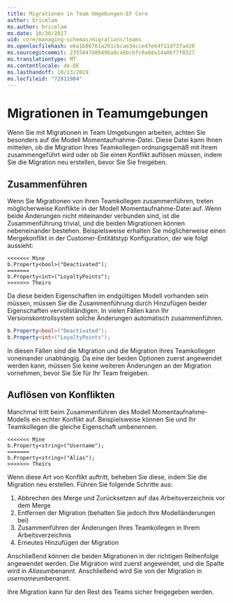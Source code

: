```yaml
---
title: Migrationen in Team Umgebungen-EF Core
author: bricelam
ms.author: bricelam
ms.date: 10/30/2017
uid: core/managing-schemas/migrations/teams
ms.openlocfilehash: e6a1b86761a201cbcae34cced7e64f11df37a420
ms.sourcegitcommit: 2355447d89496a8ca6bcbfc0a68a14a0bf7f0327
ms.translationtype: MT
ms.contentlocale: de-DE
ms.lasthandoff: 10/23/2019
ms.locfileid: "72811984"
---
```

# <a name="migrations-in-team-environments"></a>Migrationen in Teamumgebungen

Wenn Sie mit Migrationen in Team Umgebungen arbeiten, achten Sie besonders auf die Modell Momentaufnahme-Datei. Diese Datei kann Ihnen mitteilen, ob die Migration Ihres Teamkollegen ordnungsgemäß mit Ihrem zusammengeführt wird oder ob Sie einen Konflikt auflösen müssen, indem Sie die Migration neu erstellen, bevor Sie Sie freigeben.

## <a name="merging"></a>Zusammenführen

Wenn Sie Migrationen von ihren Teamkollegen zusammenführen, treten möglicherweise Konflikte in der Modell Momentaufnahme-Datei auf. Wenn beide Änderungen nicht miteinander verbunden sind, ist die Zusammenführung trivial, und die beiden Migrationen können nebeneinander bestehen. Beispielsweise erhalten Sie möglicherweise einen Mergekonflikt in der Customer-Entitätstyp Konfiguration, der wie folgt aussieht:

    <<<<<<< Mine
    b.Property<bool>("Deactivated");
    =======
    b.Property<int>("LoyaltyPoints");
    >>>>>>> Theirs

Da diese beiden Eigenschaften im endgültigen Modell vorhanden sein müssen, müssen Sie die Zusammenführung durch Hinzufügen beider Eigenschaften vervollständigen. In vielen Fällen kann Ihr Versionskontrollsystem solche Änderungen automatisch zusammenführen.

``` csharp
b.Property<bool>("Deactivated");
b.Property<int>("LoyaltyPoints");
```

In diesen Fällen sind die Migration und die Migration Ihres Teamkollegen voneinander unabhängig. Da eine der beiden Optionen zuerst angewendet werden kann, müssen Sie keine weiteren Änderungen an der Migration vornehmen, bevor Sie Sie für Ihr Team freigeben.

## <a name="resolving-conflicts"></a>Auflösen von Konflikten

Manchmal tritt beim Zusammenführen des Modell Momentaufnahme-Modells ein echter Konflikt auf. Beispielsweise können Sie und Ihr Teamkollegen die gleiche Eigenschaft umbenennen.

    <<<<<<< Mine
    b.Property<string>("Username");
    =======
    b.Property<string>("Alias");
    >>>>>>> Theirs

Wenn diese Art von Konflikt auftritt, beheben Sie diese, indem Sie die Migration neu erstellen. Führen Sie folgende Schritte aus:

1. Abbrechen des Merge und Zurücksetzen auf das Arbeitsverzeichnis vor dem Merge
2. Entfernen der Migration (behalten Sie jedoch Ihre Modelländerungen bei)
3. Zusammenführen der Änderungen Ihres Teamkollegen in Ihrem Arbeitsverzeichnis
4. Erneutes Hinzufügen der Migration

Anschließend können die beiden Migrationen in der richtigen Reihenfolge angewendet werden. Die Migration wird zuerst angewendet, und die Spalte wird in *Alias*umbenannt. Anschließend wird Sie von der Migration in *username*umbenannt.

Ihre Migration kann für den Rest des Teams sicher freigegeben werden.
